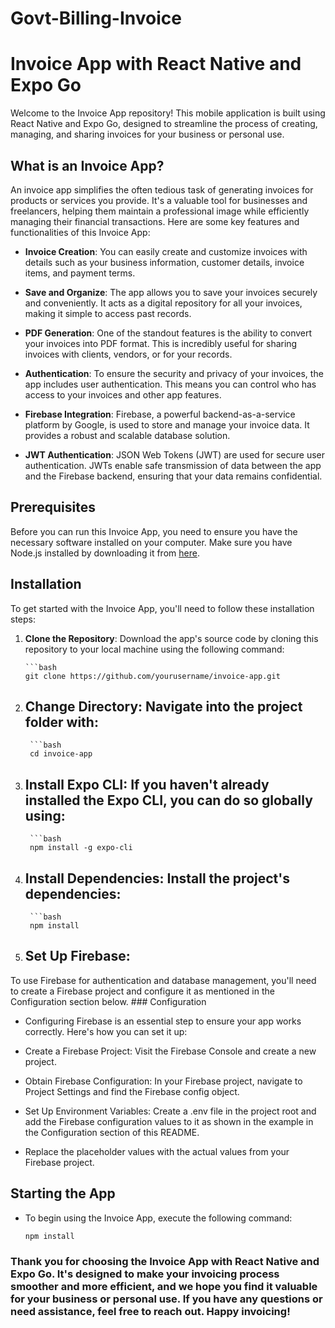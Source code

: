 # Govt-Billing-Invoice
# Invoice App with React Native and Expo Go

Welcome to the Invoice App repository! This mobile application is built using React Native and Expo Go, designed to streamline the process of creating, managing, and sharing invoices for your business or personal use. 

## What is an Invoice App?

An invoice app simplifies the often tedious task of generating invoices for products or services you provide. It's a valuable tool for businesses and freelancers, helping them maintain a professional image while efficiently managing their financial transactions. Here are some key features and functionalities of this Invoice App:

- **Invoice Creation**: You can easily create and customize invoices with details such as your business information, customer details, invoice items, and payment terms.

- **Save and Organize**: The app allows you to save your invoices securely and conveniently. It acts as a digital repository for all your invoices, making it simple to access past records.

- **PDF Generation**: One of the standout features is the ability to convert your invoices into PDF format. This is incredibly useful for sharing invoices with clients, vendors, or for your records. 

- **Authentication**: To ensure the security and privacy of your invoices, the app includes user authentication. This means you can control who has access to your invoices and other app features.

- **Firebase Integration**: Firebase, a powerful backend-as-a-service platform by Google, is used to store and manage your invoice data. It provides a robust and scalable database solution.

- **JWT Authentication**: JSON Web Tokens (JWT) are used for secure user authentication. JWTs enable safe transmission of data between the app and the Firebase backend, ensuring that your data remains confidential.

## Prerequisites

Before you can run this Invoice App, you need to ensure you have the necessary software installed on your computer. Make sure you have Node.js installed by downloading it from [here](https://nodejs.org/).

## Installation

To get started with the Invoice App, you'll need to follow these installation steps:

1. **Clone the Repository**: Download the app's source code by cloning this repository to your local machine using the following command:

       ```bash
       git clone https://github.com/yourusername/invoice-app.git

2. ## Change Directory: Navigate into the project folder with:
        ```bash
        cd invoice-app
    
3. ## Install Expo CLI: If you haven't already installed the Expo CLI, you can do so globally using:
        ```bash
        npm install -g expo-cli

4. ## Install Dependencies: Install the project's dependencies:
        ```bash
        npm install
5. ## Set Up Firebase:
To use Firebase for authentication and database management, you'll need to create a Firebase project and configure it as mentioned in the Configuration section below.
      ### Configuration
- Configuring Firebase is an essential step to ensure your app works correctly. Here's how you can set it up:

- Create a Firebase Project: Visit the Firebase Console and create a new project.

- Obtain Firebase Configuration: In your Firebase project, navigate to Project Settings and find the Firebase config object.

- Set Up Environment Variables: Create a .env file in the project root and add the Firebase configuration values to it as shown in the example in the Configuration section of this README.

- Replace the placeholder values with the actual values from your Firebase project.

## Starting the App
- To begin using the Invoice App, execute the following command:
  
    ```bash
    npm install

### Thank you for choosing the Invoice App with React Native and Expo Go. It's designed to make your invoicing process smoother and more efficient, and we hope you find it valuable for your business or personal use. If you have any questions or need assistance, feel free to reach out. Happy invoicing!
